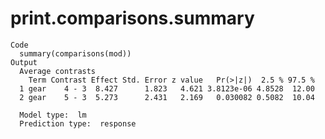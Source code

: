 # print.comparisons.summary

    Code
      summary(comparisons(mod))
    Output
      Average contrasts 
        Term Contrast Effect Std. Error z value   Pr(>|z|)  2.5 % 97.5 %
      1 gear    4 - 3  8.427      1.823   4.621 3.8123e-06 4.8528  12.00
      2 gear    5 - 3  5.273      2.431   2.169   0.030082 0.5082  10.04
      
      Model type:  lm 
      Prediction type:  response 


